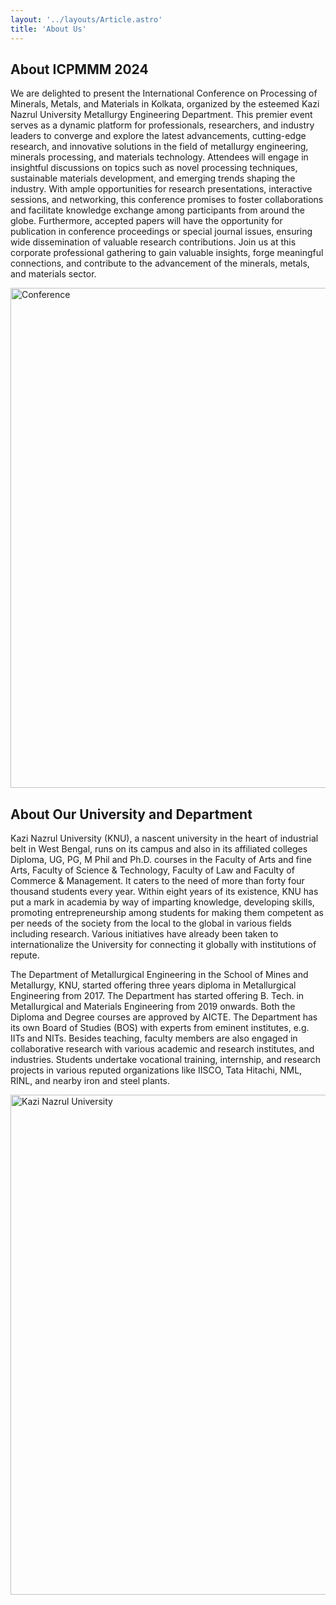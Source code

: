 ```yaml
---
layout: '../layouts/Article.astro'
title: 'About Us'
---
```


## About ICPMMM 2024

We are delighted to present the International Conference on Processing of Minerals, Metals, and Materials in Kolkata, organized by the esteemed Kazi Nazrul University Metallurgy Engineering Department. This premier event serves as a dynamic platform for professionals, researchers, and industry leaders to converge and explore the latest advancements, cutting-edge research, and innovative solutions in the field of metallurgy engineering, minerals processing, and materials technology. Attendees will engage in insightful discussions on topics such as novel processing techniques, sustainable materials development, and emerging trends shaping the industry. With ample opportunities for research presentations, interactive sessions, and networking, this conference promises to foster collaborations and facilitate knowledge exchange among participants from around the globe. Furthermore, accepted papers will have the opportunity for publication in conference proceedings or special journal issues, ensuring wide dissemination of valuable research contributions. Join us at this corporate professional gathering to gain valuable insights, forge meaningful connections, and contribute to the advancement of the minerals, metals, and materials sector.

<!-- - ![Invitation](/assets/images/invitation.webp) -->
<img src="/assets/images/invitation.webp" alt="Conference" style="width:800px"/>

## About Our University and Department

Kazi Nazrul University (KNU), a nascent university in the heart of industrial belt in West Bengal, runs on
its campus and also in its affiliated colleges Diploma, UG, PG, M Phil and Ph.D. courses in the Faculty of
Arts and fine Arts, Faculty of Science & Technology, Faculty of Law and Faculty of Commerce &
Management. It caters to the need of more than forty four thousand students every year. Within eight years
of its existence, KNU has put a mark in academia by way of imparting knowledge, developing skills,
promoting entrepreneurship among students for making them competent as per needs of the society from
the local to the global in various fields including research. Various initiatives have already been taken to
internationalize the University for connecting it globally with institutions of repute.

The Department of Metallurgical Engineering in the School of Mines and Metallurgy, KNU, started offering
three years diploma in Metallurgical Engineering from 2017. The Department has started offering B. Tech.
in Metallurgical and Materials Engineering from 2019 onwards. Both the Diploma and Degree courses are
approved by AICTE. The Department has its own Board of Studies (BOS) with experts from eminent
institutes, e.g. IITs and NITs. Besides teaching, faculty members are also engaged in collaborative research
with various academic and research institutes, and industries. Students undertake vocational training,
internship, and research projects in various reputed organizations like IISCO, Tata Hitachi, NML, RINL,
and nearby iron and steel plants.

<!-- - ![KNU](/assets/images/knu1.webp) -->
<img src="/assets/images/knu1.webp" alt="Kazi Nazrul University" style="width:800px"/>
